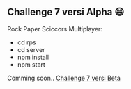 Challenge 7 versi Alpha :smile:
-----------------------

Rock Paper Sciccors Multiplayer:
* cd rps
* cd server
* npm install
* npm start

Comming soon.. [Challenge 7 versi Beta](labdonny.id/challenge07beta.zip)